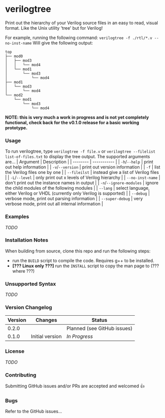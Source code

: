 # verilogtree

Print out the hierarchy of your Verilog source files in an easy to read, visual format. Like the Unix utility 'tree' but for Verilog!

For example, running the following command:
```verilogtree -f ./rtl/*.v --no-inst-name```
Will give the following output:
```
top
├── mod0
│   ├── mod3
│   │   └── mod4
│   └── mod1
│       └── mod3
│           └── mod4
├── mod1
│   └── mod3
│       └── mod4
└── mod2
    └── mod1
        └── mod3
            └── mod4
```

**NOTE: this is very much a work in progress and is not yet completely functional, check back for the v0.1.0 release for a basic working prototype.**

### Usage
To run verilogtree, type `verilogtree -f file.v` or `verilogtree --filelist list-of-files.txt` to display the tree output. The supported arguments are...
| Argument | Description |
| -------- | ----------- |
| `-h`/`--help` | print out help information |
| `-v`/`--version` | print out version information |
| `-f` | list the Verilog files one by one |
| `--fileilst` | instead give a list of Verilog files |
| `-L`/`--level` | only print out x levels of Verilog hierarchy |
| `--no-inst-name` | don't print out the instance names in output |
| `-n`/`--ignore-modules` | ignore the child modules of the following modules |
| `--lang` | select language, either Verilog or VHDL (currently only Verilog is supported) |
| `--debug` | verbose mode, print out parsing information |
| `--super-debug` | very verbose mode, print out all internal information |

### Examples
*TODO*

### Installation Notes
When building from source, clone this repo and run the following steps:
- run the `BUILD` script to compile the code. Requires g++ to be installed.
- **[??? Linux only ???]** run the `INSTALL` script to copy the man page to (??? where ???)

### Unsupported Syntax
*TODO*

### Version Changelog
| Version | Changes | Status |
| ------- | ------- | ------ |
| 0.2.0   |  | Planned (see GitHub issues) |
| 0.1.0   | Initial version | *In Progress* |

### License
*TODO*

### Contributing
Submitting GitHub issues and/or PRs are accepted and welcomed 👍

### Bugs
Refer to the GitHub issues...
